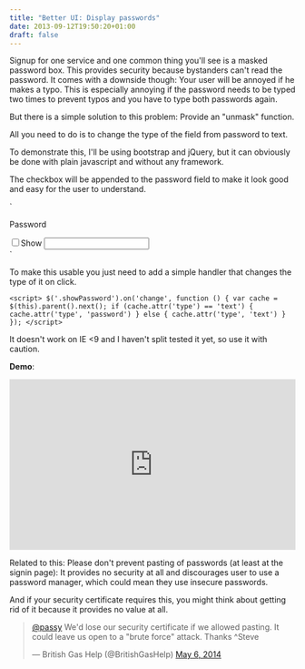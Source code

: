 ```yaml
---
title: "Better UI: Display passwords"
date: 2013-09-12T19:50:20+01:00
draft: false
---
```


Signup for one service and one common thing you'll see is a masked password box. This provides security because bystanders can't read the password. It comes with a downside though: Your user will be annoyed if he makes a typo. This is especially annoying if the password needs to be typed two times to prevent typos and you have to type both passwords again.

But there is a simple solution to this problem: Provide an "unmask" function. 

All you need to do is to change the type of the field from password to text.

To demonstrate this, I'll be using bootstrap and jQuery, but it can obviously be done with plain javascript and without any framework.

The checkbox will be appended to the password field to make it look good and easy for the user to understand.


`<div class="form-group">
  <label class="col-md-4 control-label" for="password">Password</label>
  <div class="col-md-4">
    <div class="input-group">
      <span class="input-group-addon">     
          <input type="checkbox" class="showPassword"><label>Show</label>     
      </span>
      <input id="password" name="password" class="form-control" type="password" placeholder="" required="">
    </div>
  </div>
</div>`


To make this usable you just need to add a simple handler that changes the type of it on click.

`<script>
$('.showPassword').on('change', function () {
    var cache = $(this).parent().next();
    if (cache.attr('type') == 'text') {
        cache.attr('type', 'password')
    } else {
        cache.attr('type', 'text')
    }
});
</script>`

It doesn't work on IE <9 and I haven't split tested it yet, so use it with caution. 

<strong>Demo</strong>:
<iframe width="100%" height="300" src="http://jsfiddle.net/cNC2K/embedded/result%2Cjs%2Chtml/" allowfullscreen="allowfullscreen" frameborder="0"></iframe>

Related to this: Please don't prevent pasting of passwords (at least at the signin page): It provides no security at all and discourages user to use a password manager, which could mean they use insecure passwords.

And if your security certificate requires this, you might think about getting rid of it because it provides no value at all.

<blockquote class="twitter-tweet" lang="en"><p><a href="https://twitter.com/passy">@passy</a> We&#39;d lose our security certificate if we allowed pasting. It could leave us open to a &quot;brute force&quot; attack. Thanks ^Steve</p>&mdash; British Gas Help (@BritishGasHelp) <a href="https://twitter.com/BritishGasHelp/statuses/463619139220021248">May 6, 2014</a></blockquote>
<script async src="//platform.twitter.com/widgets.js" charset="utf-8"></script>